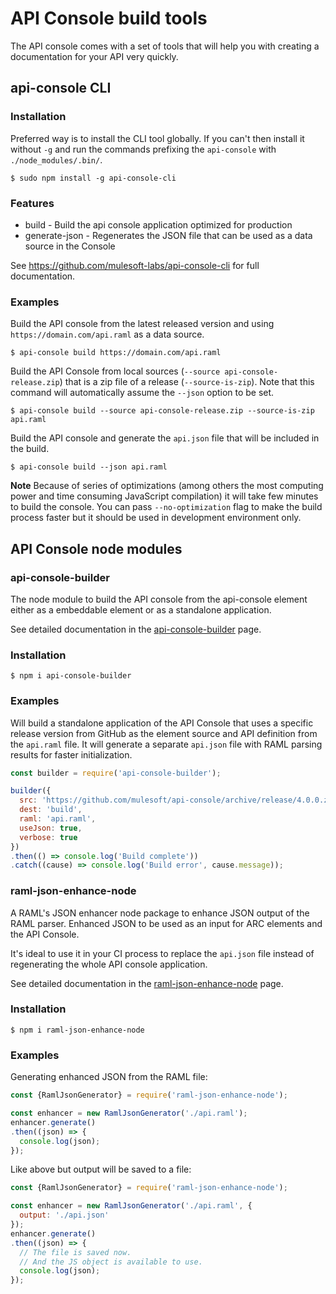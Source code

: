 # API Console build tools

The API console comes with a set of tools that will help you with creating a documentation for your API very quickly.

## api-console CLI

### Installation

Preferred way is to install the CLI tool globally. If you can't then install it without `-g` and run the commands prefixing the `api-console` with `./node_modules/.bin/`.

```shell
$ sudo npm install -g api-console-cli
```

### Features

- build - Build the api console application optimized for production
- generate-json - Regenerates the JSON file that can be used as a data source in the Console

See https://github.com/mulesoft-labs/api-console-cli for full documentation.

### Examples

Build the API console from the latest released version and using `https://domain.com/api.raml` as a data source.

```shell
$ api-console build https://domain.com/api.raml
```

Build the API Console from local sources (`--source api-console-release.zip`) that is a zip file of a release (`--source-is-zip`). Note that this command will automatically assume the `--json` option to be set.

```shell
$ api-console build --source api-console-release.zip --source-is-zip api.raml
```

Build the API console and generate the `api.json` file that will be included in the build.

```shell
$ api-console build --json api.raml
```

**Note** Because of series of optimizations (among others the most computing power and time consuming JavaScript compilation) it will take few minutes to build the console. You can pass `--no-optimization` flag to make the build process faster but it should be used in development environment only.

## API Console node modules

### api-console-builder

The node module to build the API console from the api-console element either as a embeddable element or as a standalone application.

See detailed documentation in the [api-console-builder](https://www.npmjs.com/package/api-console-builder) page.

### Installation

```shell
$ npm i api-console-builder
```

### Examples

Will build a standalone application of the API Console that uses a specific release version from GitHub as the element source and API definition from the `api.raml` file. It will generate a separate `api.json` file with RAML parsing results for faster initialization.

```javascript
const builder = require('api-console-builder');

builder({
  src: 'https://github.com/mulesoft/api-console/archive/release/4.0.0.zip',
  dest: 'build',
  raml: 'api.raml',
  useJson: true,
  verbose: true
})
.then(() => console.log('Build complete'))
.catch((cause) => console.log('Build error', cause.message));
```

### raml-json-enhance-node

A RAML's JSON enhancer node package to enhance JSON output of the RAML parser. Enhanced JSON to be used as an input for ARC elements and the API Console.

It's ideal to use it in your CI process to replace the `api.json` file instead of regenerating the whole API console application.

See detailed documentation in the [raml-json-enhance-node](https://www.npmjs.com/package/raml-json-enhance-node) page.

### Installation

```shell
$ npm i raml-json-enhance-node
```

### Examples

Generating enhanced JSON from the RAML file:

```javascript
const {RamlJsonGenerator} = require('raml-json-enhance-node');

const enhancer = new RamlJsonGenerator('./api.raml');
enhancer.generate()
.then((json) => {
  console.log(json);
});
```

Like above but output will be saved to a file:

```javascript
const {RamlJsonGenerator} = require('raml-json-enhance-node');

const enhancer = new RamlJsonGenerator('./api.raml', {
  output: './api.json'
});
enhancer.generate()
.then((json) => {
  // The file is saved now.
  // And the JS object is available to use.
  console.log(json);
});
```
